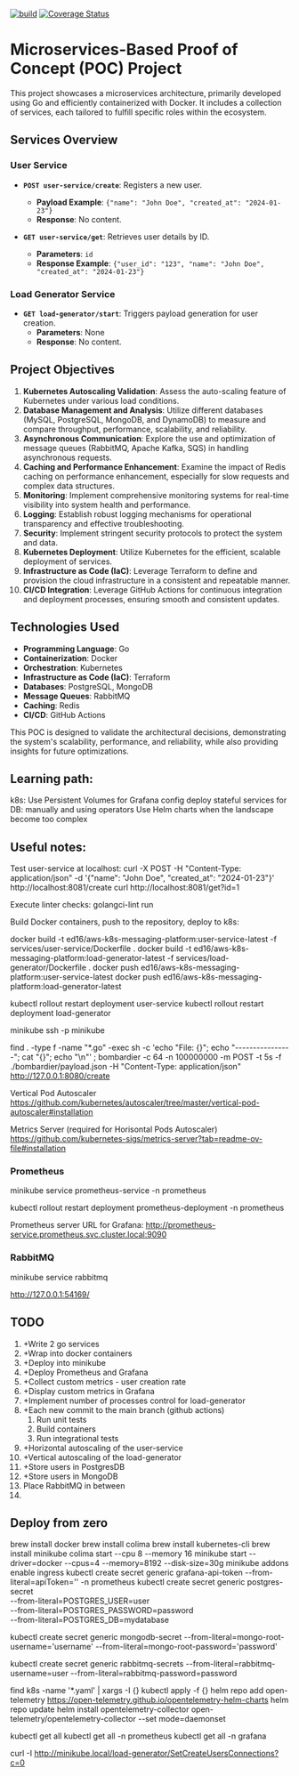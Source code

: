 [![build](https://github.com/ed16/aws-k8s-messaging-platform/actions/workflows/ci-cd.yml/badge.svg)](https://github.com/ed16/aws-k8s-messaging-platform/actions/workflows/ci-cd.yml)
[![Coverage Status](https://coveralls.io/repos/github/ed16/aws-k8s-messaging-platform/badge.svg)](https://coveralls.io/github/ed16/aws-k8s-messaging-platform)

# Microservices-Based Proof of Concept (POC) Project

This project showcases a microservices architecture, primarily developed using Go and efficiently containerized with Docker. It includes a collection of services, each tailored to fulfill specific roles within the ecosystem.

## Services Overview

### User Service

- **`POST user-service/create`**: Registers a new user.
  - **Payload Example**: `{"name": "John Doe", "created_at": "2024-01-23"}`
  - **Response**: No content.
  
- **`GET user-service/get`**: Retrieves user details by ID.
  - **Parameters**: `id`
  - **Response Example**: `{"user_id": "123", "name": "John Doe", "created_at": "2024-01-23"}`

### Load Generator Service

- **`GET load-generator/start`**: Triggers payload generation for user creation.
  - **Parameters**: None
  - **Response**: No content.

## Project Objectives

1. **Kubernetes Autoscaling Validation**: Assess the auto-scaling feature of Kubernetes under various load conditions.
2. **Database Management and Analysis**: Utilize different databases (MySQL, PostgreSQL, MongoDB, and DynamoDB) to measure and compare throughput, performance, scalability, and reliability.
3. **Asynchronous Communication**: Explore the use and optimization of message queues (RabbitMQ, Apache Kafka, SQS) in handling asynchronous requests.
4. **Caching and Performance Enhancement**: Examine the impact of Redis caching on performance enhancement, especially for slow requests and complex data structures.
5. **Monitoring**: Implement comprehensive monitoring systems for real-time visibility into system health and performance.
6. **Logging**: Establish robust logging mechanisms for operational transparency and effective troubleshooting.
7. **Security**: Implement stringent security protocols to protect the system and data.
8. **Kubernetes Deployment**: Utilize Kubernetes for the efficient, scalable deployment of services.
9. **Infrastructure as Code (IaC)**: Leverage Terraform to define and provision the cloud infrastructure in a consistent and repeatable manner.
10. **CI/CD Integration**: Leverage GitHub Actions for continuous integration and deployment processes, ensuring smooth and consistent updates.

## Technologies Used

- **Programming Language**: Go
- **Containerization**: Docker
- **Orchestration**: Kubernetes
- **Infrastructure as Code (IaC)**: Terraform
- **Databases**: PostgreSQL, MongoDB
- **Message Queues**: RabbitMQ
- **Caching**: Redis
- **CI/CD**: GitHub Actions

This POC is designed to validate the architectural decisions, demonstrating the system's scalability, performance, and reliability, while also providing insights for future optimizations.

## Learning path:
k8s:
  Use Persistent Volumes for Grafana config
  deploy stateful services for DB: manually and using operators
  Use Helm charts when the landscape become too complex

## Useful notes:

Test user-service at localhost:
curl -X POST -H "Content-Type: application/json" -d '{"name": "John Doe", "created_at": "2024-01-23"}' http://localhost:8081/create
curl http://localhost:8081/get?id=1

Execute linter checks:
golangci-lint run

Build Docker containers, push to the repository, deploy to k8s:

docker build -t ed16/aws-k8s-messaging-platform:user-service-latest -f services/user-service/Dockerfile .
docker build -t ed16/aws-k8s-messaging-platform:load-generator-latest -f services/load-generator/Dockerfile .
docker push ed16/aws-k8s-messaging-platform:user-service-latest
docker push ed16/aws-k8s-messaging-platform:load-generator-latest

kubectl rollout restart deployment user-service 
kubectl rollout restart deployment load-generator

minikube ssh -p minikube

find . -type f -name "*.go" -exec sh -c 'echo "File: {}"; echo "----------------"; cat "{}"; echo "\n"' \;
bombardier -c 64 -n 100000000 -m POST -t 5s -f ./bombardier/payload.json -H "Content-Type: application/json" http://127.0.0.1:8080/create

Vertical Pod Autoscaler
https://github.com/kubernetes/autoscaler/tree/master/vertical-pod-autoscaler#installation

Metrics Server (required for Horisontal Pods Autoscaler)
https://github.com/kubernetes-sigs/metrics-server?tab=readme-ov-file#installation

### Prometheus
minikube service prometheus-service -n prometheus

kubectl rollout restart deployment prometheus-deployment -n prometheus

Prometheus server URL for Grafana:
http://prometheus-service.prometheus.svc.cluster.local:9090

### RabbitMQ
minikube service rabbitmq

http://127.0.0.1:54169/

## TODO

1. +Write 2 go services
2. +Wrap into docker containers
3. +Deploy into minikube
4. +Deploy Prometheus and Grafana
5. +Collect custom metrics - user creation rate
6. +Display custom metrics in Grafana
7. +Implement number of processes control for load-generator
8. +Each new commit to the main branch (github actions)
    1.  Run unit tests
    2.  Build containers
    3.  Run integrational tests
9.  +Horizontal autoscaling of the user-service
10. +Vertical autoscaling of the load-generator
11. +Store users in PostgresDB
12. +Store users in MongoDB
13. Place RabbitMQ in between
14. 


## Deploy from zero
brew install docker
brew install colima
brew install kubernetes-cli
brew install minikube
colima start --cpu 8 --memory 16
minikube start --driver=docker --cpus=4 --memory=8192 --disk-size=30g
minikube addons enable ingress
kubectl create secret generic grafana-api-token --from-literal=apiToken='<Your Grafana.com API Token>' -n prometheus
kubectl create secret generic postgres-secret \
  --from-literal=POSTGRES_USER=user \
  --from-literal=POSTGRES_PASSWORD=password \
  --from-literal=POSTGRES_DB=mydatabase

kubectl create secret generic mongodb-secret --from-literal=mongo-root-username='username' --from-literal=mongo-root-password='password'

kubectl create secret generic rabbitmq-secrets --from-literal=rabbitmq-username=user --from-literal=rabbitmq-password=password

  
find k8s -name '*.yaml' | xargs -I {} kubectl apply -f {}
helm repo add open-telemetry https://open-telemetry.github.io/opentelemetry-helm-charts
helm repo update
helm install opentelemetry-collector open-telemetry/opentelemetry-collector --set mode=daemonset

kubectl get all
kubectl get all -n prometheus
kubectl get all -n grafana




curl -I http://minikube.local/load-generator/SetCreateUsersConnections?c=0

<!-- Security scan triggered at 2025-09-02 21:06:29 -->